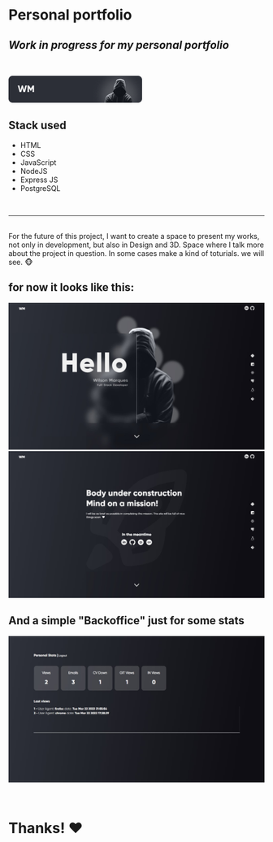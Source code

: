 # Personal portfolio
## _Work in progress for my personal portfolio_
<br>

[![N|Solid](./GitHub/Frame_1.png)](https://wilsonmarques-dev.herokuapp.com/)

## Stack used
 - HTML
 - CSS
 - JavaScript
 - NodeJS
 - Express JS
 - PostgreSQL

 <br>

---
<br>
For the future of this project, I want to create a space to present my works, not only in development, but also in Design and 3D.
Space where I talk more about the project in question. In some cases make a kind of toturials. we will see. 🐵

<br>

## for now it looks like this:

<img src="./GitHub/Screenshot_2.jpg" style="max-height: 400px;"></img>
<img src="./GitHub/Screenshot_1.jpg" style="max-height: 400px;"></img>

## And a simple "Backoffice" just for some stats
<img src="./GitHub/Screenshot_3.jpg" style="max-height: 400px;"></img>

<br>

# Thanks! ❤️




